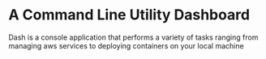 # A Command Line Utility Dashboard
Dash is a console application that performs a variety of tasks ranging from managing aws services to deploying containers on your local machine
